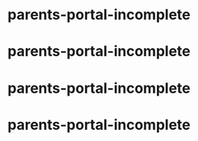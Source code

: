 # parents-portal-incomplete
# parents-portal-incomplete
# parents-portal-incomplete
# parents-portal-incomplete
